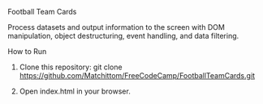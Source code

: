Football Team Cards

Process datasets and output information to the screen with DOM manipulation, object destructuring, event handling, and data filtering.

How to Run

1.	Clone this repository:
git clone
https://github.com/Matchittom/FreeCodeCamp/FootballTeamCards.git

2. Open index.html in your browser.

